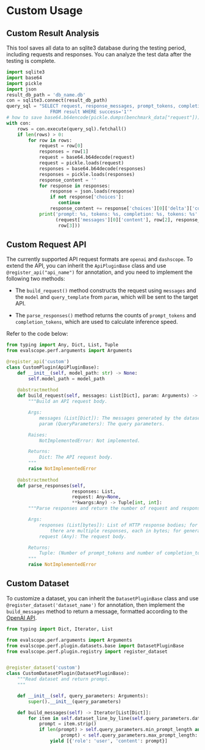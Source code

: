 # Custom Usage

## Custom Result Analysis
This tool saves all data to an sqlite3 database during the testing period, including requests and responses. You can analyze the test data after the testing is complete.

```python
import sqlite3
import base64
import pickle
import json
result_db_path = 'db_name.db'
con = sqlite3.connect(result_db_path)
query_sql = "SELECT request, response_messages, prompt_tokens, completion_tokens \
                FROM result WHERE success='1'"
# how to save base64.b64encode(pickle.dumps(benchmark_data["request"])).decode("ascii"), 
with con:
    rows = con.execute(query_sql).fetchall()
    if len(rows) > 0:
        for row in rows:
            request = row[0]
            responses = row[1]
            request = base64.b64decode(request)
            request = pickle.loads(request)
            responses = base64.b64decode(responses)
            responses = pickle.loads(responses)
            response_content = ''
            for response in responses:
                response = json.loads(response)
                if not response['choices']:
                   continue
                response_content += response['choices'][0]['delta']['content']
            print('prompt: %s, tokens: %s, completion: %s, tokens: %s' %
                  (request['messages'][0]['content'], row[2], response_content,
                   row[3]))
```

## Custom Request API
The currently supported API request formats are `openai` and `dashscope`. To extend the API, you can inherit the `ApiPluginBase` class and use `@register_api("api_name")` for annotation, and you need to implement the following two methods:

- The `build_request()` method constructs the request using `messages` and the `model` and `query_template` from `param`, which will be sent to the target API.

- The `parse_responses()` method returns the counts of `prompt_tokens` and `completion_tokens`, which are used to calculate inference speed.

Refer to the code below:
```python
from typing import Any, Dict, List, Tuple
from evalscope.perf.arguments import Arguments

@register_api('custom')
class CustomPlugin(ApiPluginBase):
    def __init__(self, model_path: str) -> None:
        self.model_path = model_path
        
    @abstractmethod
    def build_request(self, messages: List[Dict], param: Arguments) -> Dict:
        """Build an API request body.

        Args:
            messages (List[Dict]): The messages generated by the dataset.
            param (QueryParameters): The query parameters.

        Raises:
            NotImplementedError: Not implemented.

        Returns:
            Dict: The API request body.
        """
        raise NotImplementedError
    
    @abstractmethod
    def parse_responses(self, 
                        responses: List, 
                        request: Any=None,
                        **kwargs:Any) -> Tuple[int, int]:
        """Parse responses and return the number of request and response tokens.

        Args:
            responses (List[bytes]): List of HTTP response bodies; for stream output,
                there are multiple responses, each in bytes; for general, only one.
            request (Any): The request body.

        Returns:
            Tuple: (Number of prompt_tokens and number of completion_tokens).
        """
        raise NotImplementedError  
```

## Custom Dataset

To customize a dataset, you can inherit the `DatasetPluginBase` class and use `@register_dataset('dataset_name')` for annotation, then implement the `build_messages` method to return a message, formatted according to the [OpenAI API](https://platform.openai.com/docs/api-reference/chat/create#chat-create-messages).

```python
from typing import Dict, Iterator, List

from evalscope.perf.arguments import Arguments
from evalscope.perf.plugin.datasets.base import DatasetPluginBase
from evalscope.perf.plugin.registry import register_dataset


@register_dataset('custom')
class CustomDatasetPlugin(DatasetPluginBase):
    """Read dataset and return prompt.
    """

    def __init__(self, query_parameters: Arguments):
        super().__init__(query_parameters)

    def build_messages(self) -> Iterator[List[Dict]]:
        for item in self.dataset_line_by_line(self.query_parameters.dataset_path):
            prompt = item.strip()
            if len(prompt) > self.query_parameters.min_prompt_length and len(
                    prompt) < self.query_parameters.max_prompt_length:
                yield [{'role': 'user', 'content': prompt}]
```
